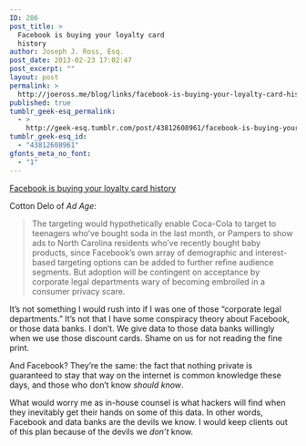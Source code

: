 ```yaml
---
ID: 286
post_title: >
  Facebook is buying your loyalty card
  history
author: Joseph J. Ross, Esq.
post_date: 2013-02-23 17:02:47
post_excerpt: ""
layout: post
permalink: >
  http://joeross.me/blog/links/facebook-is-buying-your-loyalty-card-history/
published: true
tumblr_geek-esq_permalink:
  - >
    http://geek-esq.tumblr.com/post/43812608961/facebook-is-buying-your-loyalty-card-history
tumblr_geek-esq_id:
  - "43812608961"
gfonts_meta_no_font:
  - "1"
---
```

<a href='http://adage.com/article/digital/facebook-partner-acxiom-epsilon-match-store-purchases-user-profiles/239967/'>Facebook is buying your loyalty card history</a><div class="link_description"><p>Cotton Delo of <em>Ad Age</em>:</p>

<blockquote>
  <p>The targeting would hypothetically enable Coca-Cola to target to teenagers who&#8217;ve bought soda in the last month, or Pampers to show ads to North Carolina residents who&#8217;ve recently bought baby products, since Facebook&#8217;s own array of demographic and interest-based targeting options can be added to further refine audience segments. But adoption will be contingent on acceptance by corporate legal departments wary of becoming embroiled in a consumer privacy scare.</p>
</blockquote>

<p>It&#8217;s not something I would rush into if I was one of those &#8220;corporate legal departments.&#8221; It&#8217;s not that I have some conspiracy theory about Facebook, or those data banks. I don&#8217;t. We give data to those data banks willingly when we use those discount cards. Shame on us for not reading the fine print.</p>

<p>And Facebook? They&#8217;re the same: the fact that nothing private is guaranteed to stay that way on the internet is common knowledge these days, and those who don&#8217;t know <em>should know</em>.</p>

<p>What would worry me as in-house counsel is what hackers will find when they inevitably get their hands on some of this data. In other words, Facebook and data banks are the devils we know. I would keep clients out of this plan because of the devils we <em>don&#8217;t</em> know.</p></div>
